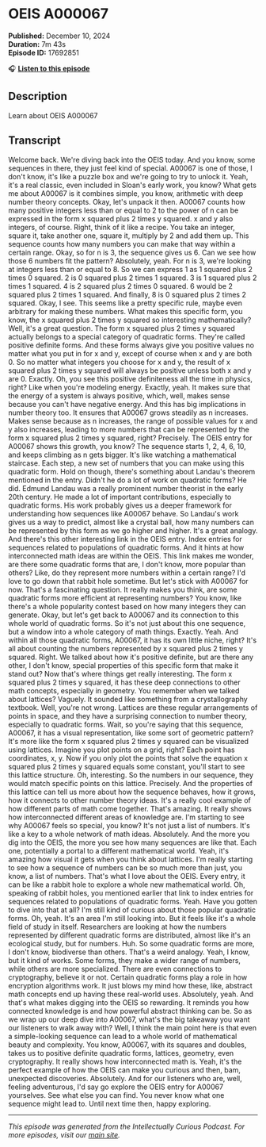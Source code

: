# OEIS A000067

**Published:** December 10, 2024  
**Duration:** 7m 43s  
**Episode ID:** 17692851

🎧 **[Listen to this episode](https://intellectuallycurious.buzzsprout.com/2529712/episodes/17692851-oeis-a000067)**

## Description

Learn about OEIS A000067

## Transcript

Welcome back. We're diving back into the OEIS today. And you know, some sequences in there, they just feel kind of special. A00067 is one of those, I don't know, it's like a puzzle box and we're going to try to unlock it. Yeah, it's a real classic, even included in Sloan's early work, you know? What gets me about A00067 is it combines simple, you know, arithmetic with deep number theory concepts. Okay, let's unpack it then. A00067 counts how many positive integers less than or equal to 2 to the power of n can be expressed in the form x squared plus 2 times y squared. x and y also integers, of course. Right, think of it like a recipe. You take an integer, square it, take another one, square it, multiply by 2 and add them up. This sequence counts how many numbers you can make that way within a certain range. Okay, so for n is 3, the sequence gives us 6. Can we see how those 6 numbers fit the pattern? Absolutely, yeah. For n is 3, we're looking at integers less than or equal to 8. So we can express 1 as 1 squared plus 2 times 0 squared. 2 is 0 squared plus 2 times 1 squared. 3 is 1 squared plus 2 times 1 squared. 4 is 2 squared plus 2 times 0 squared. 6 would be 2 squared plus 2 times 1 squared. And finally, 8 is 0 squared plus 2 times 2 squared. Okay, I see. This seems like a pretty specific rule, maybe even arbitrary for making these numbers. What makes this specific form, you know, the x squared plus 2 times y squared so interesting mathematically? Well, it's a great question. The form x squared plus 2 times y squared actually belongs to a special category of quadratic forms. They're called positive definite forms. And these forms always give you positive values no matter what you put in for x and y, except of course when x and y are both 0. So no matter what integers you choose for x and y, the result of x squared plus 2 times y squared will always be positive unless both x and y are 0. Exactly. Oh, you see this positive definiteness all the time in physics, right? Like when you're modeling energy. Exactly, yeah. It makes sure that the energy of a system is always positive, which, well, makes sense because you can't have negative energy. And this has big implications in number theory too. It ensures that A00067 grows steadily as n increases. Makes sense because as n increases, the range of possible values for x and y also increases, leading to more numbers that can be represented by the form x squared plus 2 times y squared, right? Precisely. The OEIS entry for A00067 shows this growth, you know? The sequence starts 1, 2, 4, 6, 10, and keeps climbing as n gets bigger. It's like watching a mathematical staircase. Each step, a new set of numbers that you can make using this quadratic form. Hold on though, there's something about Landau's theorem mentioned in the entry. Didn't he do a lot of work on quadratic forms? He did. Edmund Landau was a really prominent number theorist in the early 20th century. He made a lot of important contributions, especially to quadratic forms. His work probably gives us a deeper framework for understanding how sequences like A00067 behave. So Landau's work gives us a way to predict, almost like a crystal ball, how many numbers can be represented by this form as we go higher and higher. It's a great analogy. And there's this other interesting link in the OEIS entry. Index entries for sequences related to populations of quadratic forms. And it hints at how interconnected math ideas are within the OEIS. This link makes me wonder, are there some quadratic forms that are, I don't know, more popular than others? Like, do they represent more numbers within a certain range? I'd love to go down that rabbit hole sometime. But let's stick with A00067 for now. That's a fascinating question. It really makes you think, are some quadratic forms more efficient at representing numbers? You know, like there's a whole popularity contest based on how many integers they can generate. Okay, but let's get back to A00067 and its connection to this whole world of quadratic forms. So it's not just about this one sequence, but a window into a whole category of math things. Exactly. Yeah. And within all those quadratic forms, A00067, it has its own little niche, right? It's all about counting the numbers represented by x squared plus 2 times y squared. Right. We talked about how it's positive definite, but are there any other, I don't know, special properties of this specific form that make it stand out? Now that's where things get really interesting. The form x squared plus 2 times y squared, it has these deep connections to other math concepts, especially in geometry. You remember when we talked about lattices? Vaguely. It sounded like something from a crystallography textbook. Well, you're not wrong. Lattices are these regular arrangements of points in space, and they have a surprising connection to number theory, especially to quadratic forms. Wait, so you're saying that this sequence, A00067, it has a visual representation, like some sort of geometric pattern? It's more like the form x squared plus 2 times y squared can be visualized using lattices. Imagine you plot points on a grid, right? Each point has coordinates, x, y. Now if you only plot the points that solve the equation x squared plus 2 times y squared equals some constant, you'll start to see this lattice structure. Oh, interesting. So the numbers in our sequence, they would match specific points on this lattice. Precisely. And the properties of this lattice can tell us more about how the sequence behaves, how it grows, how it connects to other number theory ideas. It's a really cool example of how different parts of math come together. That's amazing. It really shows how interconnected different areas of knowledge are. I'm starting to see why A00067 feels so special, you know? It's not just a list of numbers. It's like a key to a whole network of math ideas. Absolutely. And the more you dig into the OEIS, the more you see how many sequences are like that. Each one, potentially a portal to a different mathematical world. Yeah, it's amazing how visual it gets when you think about lattices. I'm really starting to see how a sequence of numbers can be so much more than just, you know, a list of numbers. That's what I love about the OEIS. Every entry, it can be like a rabbit hole to explore a whole new mathematical world. Oh, speaking of rabbit holes, you mentioned earlier that link to index entries for sequences related to populations of quadratic forms. Yeah. Have you gotten to dive into that at all? I'm still kind of curious about those popular quadratic forms. Oh, yeah. It's an area I'm still looking into. But it feels like it's a whole field of study in itself. Researchers are looking at how the numbers represented by different quadratic forms are distributed, almost like it's an ecological study, but for numbers. Huh. So some quadratic forms are more, I don't know, biodiverse than others. That's a weird analogy. Yeah, I know, but it kind of works. Some forms, they make a wider range of numbers, while others are more specialized. There are even connections to cryptography, believe it or not. Certain quadratic forms play a role in how encryption algorithms work. It just blows my mind how these, like, abstract math concepts end up having these real-world uses. Absolutely, yeah. And that's what makes digging into the OEIS so rewarding. It reminds you how connected knowledge is and how powerful abstract thinking can be. So as we wrap up our deep dive into A00067, what's the big takeaway you want our listeners to walk away with? Well, I think the main point here is that even a simple-looking sequence can lead to a whole world of mathematical beauty and complexity. You know, A00067, with its squares and doubles, takes us to positive definite quadratic forms, lattices, geometry, even cryptography. It really shows how interconnected math is. Yeah, it's the perfect example of how the OEIS can make you curious and then, bam, unexpected discoveries. Absolutely. And for our listeners who are, well, feeling adventurous, I'd say go explore the OEIS entry for A00067 yourselves. See what else you can find. You never know what one sequence might lead to. Until next time then, happy exploring.

---
*This episode was generated from the Intellectually Curious Podcast. For more episodes, visit our [main site](https://intellectuallycurious.buzzsprout.com).*
